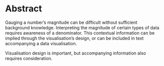 # Abstract
Gauging a number’s magnitude can be difficult without sufficient background knowledge. Interpreting the magnitude of certain types of data requires awareness of a denominator. This contextual information can be implied through the visualisation’s design, or can be included in text accompanying a data visualisation. 

Visualisation design is important, but accompanying information also requires consideration. 
